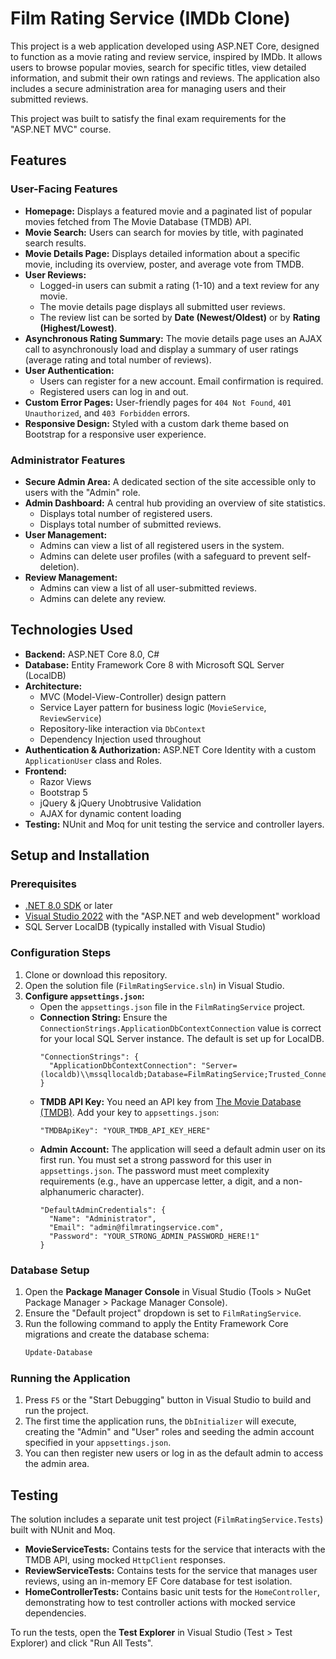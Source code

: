 # Film Rating Service (IMDb Clone)

This project is a web application developed using ASP.NET Core, designed to function as a movie rating and review service, inspired by IMDb. It allows users to browse popular movies, search for specific titles, view detailed information, and submit their own ratings and reviews. The application also includes a secure administration area for managing users and their submitted reviews.

This project was built to satisfy the final exam requirements for the "ASP.NET MVC" course.

## Features

### User-Facing Features
* **Homepage:** Displays a featured movie and a paginated list of popular movies fetched from The Movie Database (TMDB) API.
* **Movie Search:** Users can search for movies by title, with paginated search results.
* **Movie Details Page:** Displays detailed information about a specific movie, including its overview, poster, and average vote from TMDB.
* **User Reviews:**
    * Logged-in users can submit a rating (1-10) and a text review for any movie.
    * The movie details page displays all submitted user reviews.
    * The review list can be sorted by **Date (Newest/Oldest)** or by **Rating (Highest/Lowest)**.
* **Asynchronous Rating Summary:** The movie details page uses an AJAX call to asynchronously load and display a summary of user ratings (average rating and total number of reviews).
* **User Authentication:**
    * Users can register for a new account. Email confirmation is required.
    * Registered users can log in and out.
* **Custom Error Pages:** User-friendly pages for `404 Not Found`, `401 Unauthorized`, and `403 Forbidden` errors.
* **Responsive Design:** Styled with a custom dark theme based on Bootstrap for a responsive user experience.

### Administrator Features
* **Secure Admin Area:** A dedicated section of the site accessible only to users with the "Admin" role.
* **Admin Dashboard:** A central hub providing an overview of site statistics.
    * Displays total number of registered users.
    * Displays total number of submitted reviews.
* **User Management:**
    * Admins can view a list of all registered users in the system.
    * Admins can delete user profiles (with a safeguard to prevent self-deletion).
* **Review Management:**
    * Admins can view a list of all user-submitted reviews.
    * Admins can delete any review.

## Technologies Used

* **Backend:** ASP.NET Core 8.0, C#
* **Database:** Entity Framework Core 8 with Microsoft SQL Server (LocalDB)
* **Architecture:**
    * MVC (Model-View-Controller) design pattern
    * Service Layer pattern for business logic (`MovieService`, `ReviewService`)
    * Repository-like interaction via `DbContext`
    * Dependency Injection used throughout
* **Authentication & Authorization:** ASP.NET Core Identity with a custom `ApplicationUser` class and Roles.
* **Frontend:**
    * Razor Views
    * Bootstrap 5
    * jQuery & jQuery Unobtrusive Validation
    * AJAX for dynamic content loading
* **Testing:** NUnit and Moq for unit testing the service and controller layers.

## Setup and Installation

### Prerequisites
* [.NET 8.0 SDK](https://dotnet.microsoft.com/download/dotnet/8.0) or later
* [Visual Studio 2022](https://visualstudio.microsoft.com/vs/) with the "ASP.NET and web development" workload
* SQL Server LocalDB (typically installed with Visual Studio)

### Configuration Steps
1.  Clone or download this repository.
2.  Open the solution file (`FilmRatingService.sln`) in Visual Studio.
3.  **Configure `appsettings.json`:**
    * Open the `appsettings.json` file in the `FilmRatingService` project.
    * **Connection String:** Ensure the `ConnectionStrings.ApplicationDbContextConnection` value is correct for your local SQL Server instance. The default is set up for LocalDB.
        ```
        "ConnectionStrings": {
          "ApplicationDbContextConnection": "Server=(localdb)\\mssqllocaldb;Database=FilmRatingService;Trusted_Connection=True;MultipleActiveResultSets=true"
        }
        ```
    * **TMDB API Key:** You need an API key from [The Movie Database (TMDB)](https://www.themoviedb.org/signup). Add your key to `appsettings.json`:
        ```
        "TMDBApiKey": "YOUR_TMDB_API_KEY_HERE"
        ```
    * **Admin Account:** The application will seed a default admin user on its first run. You must set a strong password for this user in `appsettings.json`. The password must meet complexity requirements (e.g., have an uppercase letter, a digit, and a non-alphanumeric character).
        ```
        "DefaultAdminCredentials": {
          "Name": "Administrator",
          "Email": "admin@filmratingservice.com",
          "Password": "YOUR_STRONG_ADMIN_PASSWORD_HERE!1"
        }
        ```

### Database Setup
1.  Open the **Package Manager Console** in Visual Studio (Tools > NuGet Package Manager > Package Manager Console).
2.  Ensure the "Default project" dropdown is set to `FilmRatingService`.
3.  Run the following command to apply the Entity Framework Core migrations and create the database schema:
    ```powershell
    Update-Database
    ```

### Running the Application
1.  Press `F5` or the "Start Debugging" button in Visual Studio to build and run the project.
2.  The first time the application runs, the `DbInitializer` will execute, creating the "Admin" and "User" roles and seeding the admin account specified in your `appsettings.json`.
3.  You can then register new users or log in as the default admin to access the admin area.

## Testing
The solution includes a separate unit test project (`FilmRatingService.Tests`) built with NUnit and Moq.
* **MovieServiceTests:** Contains tests for the service that interacts with the TMDB API, using mocked `HttpClient` responses.
* **ReviewServiceTests:** Contains tests for the service that manages user reviews, using an in-memory EF Core database for test isolation.
* **HomeControllerTests:** Contains basic unit tests for the `HomeController`, demonstrating how to test controller actions with mocked service dependencies.

To run the tests, open the **Test Explorer** in Visual Studio (Test > Test Explorer) and click "Run All Tests".
